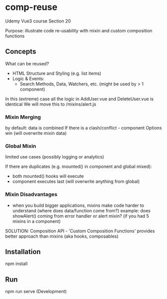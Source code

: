 # comp-reuse

Udemy Vue3 course Section 20

Purpose: illustrate code re-usability with mixin and custom composition functions


## Concepts

What can be reused?

- HTML Structure and Styling (e.g. list items)
- Logic & Events:
  - Search Methods, Data, Watchers, etc. (might be used by > 1 component)

In this (extreme) case all the logic in AddUser.vue and DeleteUser.vue is identical
We will move this to /mixins/alert.js

### Mixin Merging

by default: data is combined
If there is a clash/conflict - component Options win (will overwrite mixin data)

### Global Mixin

limited use cases (possibly logging or analytics)

If there are duplicates (e.g. mounted() in component and global mixed):
  - both mounted() hooks will execute
  - component executes last (will overwrite anything from global)

### Mixin Disadvantages

- when you build bigger applications, mixins make code harder to understand (where does data/function come from?)
  example: does showAlert() coming from error handler or alert mixin? (if you had 5 mixins in a component)

SOLUTION: Composition API - 'Custom Composition Functions' provides better approach than mixins (aka hooks, composables)

## Installation

npm install


## Run

npm run serve (Development)

